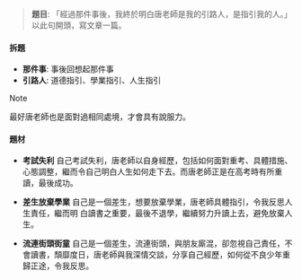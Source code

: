 > **題目**:
> 「經過那件事後，我終於明白唐老師是我的引路人，是指引我的人。」以此句開頭，寫文章一篇。

#### 拆題
- **那件事**: 事後回想起那件事
- **引路人**: 道德指引、學業指引、人生指引

> [!note]
> 最好唐老師也是面對過相同處境，才會具有說服力。

#### 題材
- **考試失利**
  自己考試失利，唐老師以自身經歷，包括如何面對重考、具體措施、心態調整，繼而令自己明白人生如何走下去。而唐老師正是在高考時有所重讀，最後成功。

- **差生放棄學業**
  自己是一個差生，想要放棄學業，唐老師具體指引，令我反思人生責任，繼而明 白讀書之重要，最後不退學，繼續努力升讀上去，避免放棄人生。

- **流連街頭街童**
  自己是一個差生，流連街頭，與朋友廝混，卻忽視自己責任，不會讀書，頹靡度日，唐老師與我深情交談，分享自己經歷，如何從不良少年重歸正途，令我反思。
